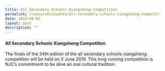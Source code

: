 ```yaml
---
title: All Secondary Schools Xiangsheng Competition
permalink: /resources/events/all-secondary-schools-xiangsheng-competition
date: 2019-06-03
layout: post
description: ""
---
```

#### All Secondary Schools Xiangsheng Competition

The finals of the 34th edition of the all secondary schools xiangsheng competition will be held on 3 June 2019. This long running competition is NJC’s commitment to be alive an oral cultural tradition.